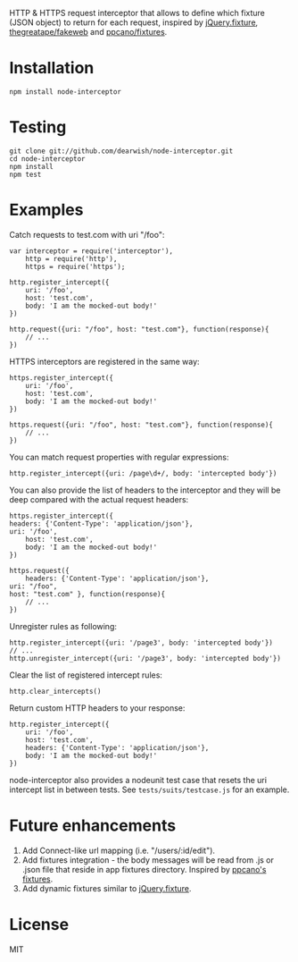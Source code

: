 HTTP & HTTPS request interceptor that allows to define which fixture (JSON object) to return for each request, inspired by [jQuery.fixture][3], [thegreatape/fakeweb][1] and [ppcano/fixtures][2].

# Installation

    npm install node-interceptor

# Testing

    git clone git://github.com/dearwish/node-interceptor.git
    cd node-interceptor
    npm install
    npm test

# Examples

Catch requests to test.com with uri "/foo":

    var interceptor = require('interceptor'),
        http = require('http'),
        https = require('https');

    http.register_intercept({
        uri: '/foo', 
        host: 'test.com',
        body: 'I am the mocked-out body!'
    })

    http.request({uri: "/foo", host: "test.com"}, function(response){
        // ...
    })

HTTPS interceptors are registered in the same way:

    https.register_intercept({
        uri: '/foo', 
        host: 'test.com',
        body: 'I am the mocked-out body!'
    })

    https.request({uri: "/foo", host: "test.com"}, function(response){
        // ...
    })

You can match request properties with regular expressions:

    http.register_intercept({uri: /page\d+/, body: 'intercepted body'})

You can also provide the list of headers to the interceptor and they will be deep compared with the actual request headers:

    https.register_intercept({
	headers: {'Content-Type': 'application/json'},
	uri: '/foo', 
        host: 'test.com',
        body: 'I am the mocked-out body!'
    })

    https.request({
    	headers: {'Content-Type': 'application/json'},
	uri: "/foo",
	host: "test.com" }, function(response){
        // ...
    })

Unregister rules as following:

    http.register_intercept({uri: '/page3', body: 'intercepted body'})
    // ...
    http.unregister_intercept({uri: '/page3', body: 'intercepted body'})

Clear the list of registered intercept rules:

    http.clear_intercepts()

Return custom HTTP headers to your response:

    http.register_intercept({
        uri: '/foo', 
        host: 'test.com',
        headers: {'Content-Type': 'application/json'},
        body: 'I am the mocked-out body!'
    })

node-interceptor also provides a nodeunit test case that resets the uri intercept list in between tests. See ```tests/suits/testcase.js``` for an example.

# Future enhancements

1. Add Connect-like url mapping (i.e. "/users/:id/edit").
2. Add fixtures integration - the body messages will be read from .js or .json file that reside in app fixtures directory. Inspired by [ppcano's fixtures][2].
3. Add dynamic fixtures similar to [jQuery.fixture][3].

# License

MIT

[1]: https://github.com/thegreatape/node-fakeweb
[2]: https://github.com/ppcano/fixtures
[3]: http://javascriptmvc.com/docs.html#!jQuery.fixture